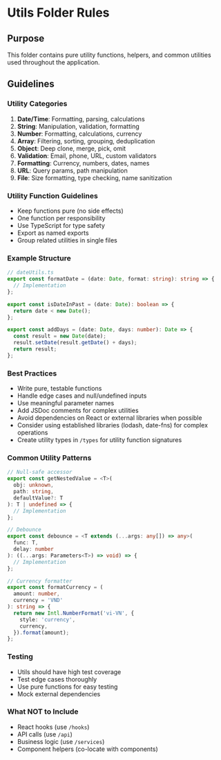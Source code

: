 # Utils Folder Rules

## Purpose
This folder contains pure utility functions, helpers, and common utilities used throughout the application.

## Guidelines

### Utility Categories
1. **Date/Time**: Formatting, parsing, calculations
2. **String**: Manipulation, validation, formatting
3. **Number**: Formatting, calculations, currency
4. **Array**: Filtering, sorting, grouping, deduplication
5. **Object**: Deep clone, merge, pick, omit
6. **Validation**: Email, phone, URL, custom validators
7. **Formatting**: Currency, numbers, dates, names
8. **URL**: Query params, path manipulation
9. **File**: Size formatting, type checking, name sanitization

### Utility Function Guidelines
- Keep functions pure (no side effects)
- One function per responsibility
- Use TypeScript for type safety
- Export as named exports
- Group related utilities in single files

### Example Structure
```typescript
// dateUtils.ts
export const formatDate = (date: Date, format: string): string => {
  // Implementation
};

export const isDateInPast = (date: Date): boolean => {
  return date < new Date();
};

export const addDays = (date: Date, days: number): Date => {
  const result = new Date(date);
  result.setDate(result.getDate() + days);
  return result;
};
```

### Best Practices
- Write pure, testable functions
- Handle edge cases and null/undefined inputs
- Use meaningful parameter names
- Add JSDoc comments for complex utilities
- Avoid dependencies on React or external libraries when possible
- Consider using established libraries (lodash, date-fns) for complex operations
- Create utility types in `/types` for utility function signatures

### Common Utility Patterns
```typescript
// Null-safe accessor
export const getNestedValue = <T>(
  obj: unknown,
  path: string,
  defaultValue?: T
): T | undefined => {
  // Implementation
};

// Debounce
export const debounce = <T extends (...args: any[]) => any>(
  func: T,
  delay: number
): ((...args: Parameters<T>) => void) => {
  // Implementation
};

// Currency formatter
export const formatCurrency = (
  amount: number,
  currency = 'VND'
): string => {
  return new Intl.NumberFormat('vi-VN', {
    style: 'currency',
    currency,
  }).format(amount);
};
```

### Testing
- Utils should have high test coverage
- Test edge cases thoroughly
- Use pure functions for easy testing
- Mock external dependencies

### What NOT to Include
- React hooks (use `/hooks`)
- API calls (use `/api`)
- Business logic (use `/services`)
- Component helpers (co-locate with components)
